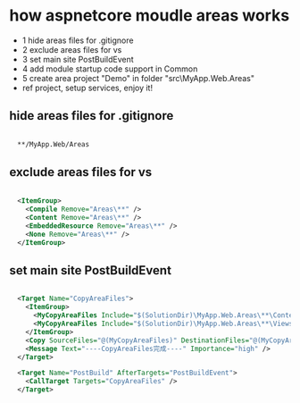 # how aspnetcore moudle areas works

- 1 hide areas files for .gitignore
- 2 exclude areas files for vs
- 3 set main site PostBuildEvent
- 4 add module startup code support in Common
- 5 create area project "Demo" in folder "src\MyApp.Web.Areas\"
- ref project, setup services, enjoy it!

## hide areas files for .gitignore

``` txt

  **/MyApp.Web/Areas

```

## exclude areas files for vs

``` xml
 
  <ItemGroup>
    <Compile Remove="Areas\**" />
    <Content Remove="Areas\**" />
    <EmbeddedResource Remove="Areas\**" />
    <None Remove="Areas\**" />
  </ItemGroup>

  ```

## set main site PostBuildEvent

``` xml

  <Target Name="CopyAreaFiles">
    <ItemGroup>
      <MyCopyAreaFiles Include="$(SolutionDir)\MyApp.Web.Areas\**\Content\**\*.*" />
      <MyCopyAreaFiles Include="$(SolutionDir)\MyApp.Web.Areas\**\Views\**\*.*" />
    </ItemGroup>
    <Copy SourceFiles="@(MyCopyAreaFiles)" DestinationFiles="@(MyCopyAreaFiles->'$(SolutionDir)\MyApp.Web\Areas\%(RecursiveDir)%(Filename)%(Extension)')" />
    <Message Text="----CopyAreaFiles完成----" Importance="high" />
  </Target>

  <Target Name="PostBuild" AfterTargets="PostBuildEvent">
    <CallTarget Targets="CopyAreaFiles" />
  </Target>

  ```